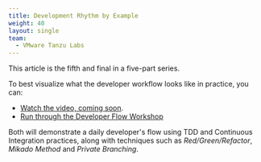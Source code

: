 ```yaml
---
title: Development Rhythm by Example
weight: 40
layout: single
team:
  - VMware Tanzu Labs
---
```

This article is the fifth and final in a five-part series.

To best visualize what the developer workflow looks like in practice,
you can:

- [Watch the video, coming soon](https://github.com/vmware-tanzu/tanzu-dev-portal/issues/1097).
- [Run through the Developer Flow Workshop](../../../workshops/dev-workflow)

Both will demonstrate a daily developer's flow using TDD and
Continuous Integration practices,
along with techniques such as *Red/Green/Refactor*, *Mikado Method*
and *Private Branching*.
